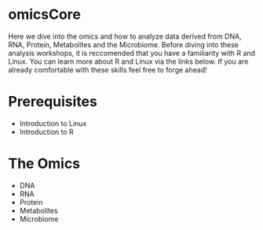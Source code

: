 # omicsCore

Here we dive into the omics and how to analyze data derived from DNA, RNA, Protein, Metabolites and the Microbiome. Before diving into these analysis workshops, it is reccomended that you have a familiarity with R and Linux. You can learn more about R and Linux via the links below. If you are already comfortable with these skills feel free to forge ahead!

# Prerequisites

* Introduction to Linux
* Introduction to R

# The Omics

* DNA
* RNA
* Protein
* Metabolites
* Microbiome

